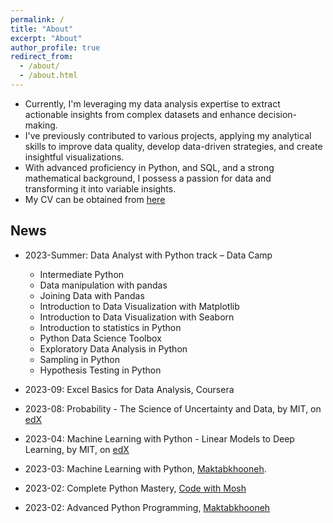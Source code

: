 ```yaml
---
permalink: /
title: "About"
excerpt: "About"
author_profile: true
redirect_from: 
  - /about/
  - /about.html
---
```


- Currently, I'm leveraging my data analysis expertise to extract actionable insights from complex datasets and enhance decision-making.
- I've previously contributed to various projects, applying my analytical skills to improve data quality, develop data-driven strategies, and create insightful visualizations.
- With advanced proficiency in Python, and SQL, and a strong mathematical background, I possess a passion for data and transforming it into variable insights.
- My CV can be obtained from [here](https://parisrahmani.github.io/files/ParisaRahmani-CV.pdf)

## News

- 2023-Summer: Data Analyst with Python track – Data Camp
    -  Intermediate Python
    -  Data manipulation with pandas
    -  Joining Data with Pandas
    -  Introduction to Data Visualization with Matplotlib
    -  Introduction to Data Visualization with Seaborn
    -  Introduction to statistics in Python
    -  Python Data Science Toolbox
    -  Exploratory Data Analysis in Python
    -  Sampling in Python
    -  Hypothesis Testing in Python
      
- 2023-09: Excel Basics for Data Analysis, Coursera
- 2023-08: Probability - The Science of Uncertainty and Data, by MIT, on [edX](https://courses.edx.org/certificates/692e6abca1cf4aee83145516e91e667d?_gl=1*1ru18a9*_ga*MTU5MzIzNjEuMTY3MzQ3MDMyNw..*_ga_D3KS4KMDT0*MTY5NDIwOTk3MS4zNTMuMS4xNjk0MjA5OTc2LjU1LjAuMA..) 
- 2023-04: Machine Learning with Python - Linear Models to Deep Learning, by MIT, on [edX](https://courses.edx.org/certificates/5d11449633c34afeb2d6de1e39964d38) 
- 2023-03: Machine Learning with Python, [Maktabkhooneh](https://maktabkhooneh.org/certificates/MK-Z8MTWE/?print=True).
- 2023-02: Complete Python Mastery, [Code with Mosh](https://members.codewithmosh.com/courses/417695/certificate)
- 2023-02: Advanced Python Programming, [Maktabkhooneh](https://maktabkhooneh.org/certificates/MK-6T8QDO/?print=True) 

